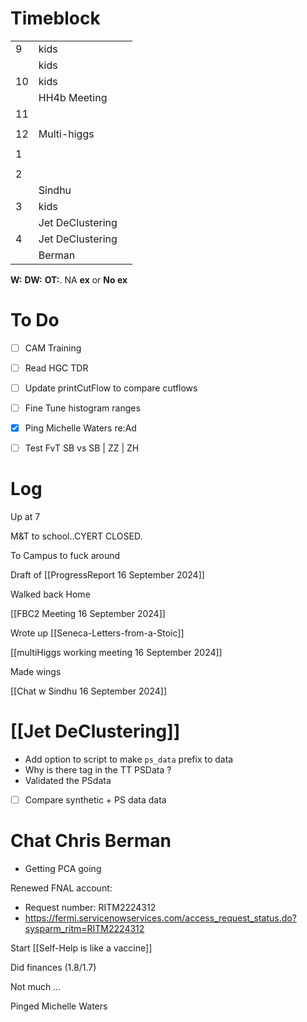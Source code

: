 # Timeblock

|     |                  |     |
| --- | ---------------- | --- |
| 9   | kids             |     |
|     | kids             |     |
| 10  | kids             |     |
|     | HH4b Meeting     |     |
| 11  |                  |     |
|     |                  |     |
| 12  | Multi-higgs      |     |
|     |                  |     |
| 1   |                  |     |
|     |                  |     |
| 2   |                  |     |
|     | Sindhu           |     |
| 3   | kids             |     |
|     | Jet DeClustering |     |
| 4   | Jet DeClustering |     |
|     | Berman           |     |

**W:**
**DW:**
**OT:**. NA
**ex** or **No ex**



# To Do
- [ ] CAM Training
- [ ] Read HGC TDR
- [ ] Update printCutFlow to compare cutflows
- [ ] Fine Tune histogram ranges
- [x] Ping Michelle Waters re:Ad
- [ ] Test FvT SB vs SB | ZZ | ZH


# Log

Up at 7 

M&T to school..CYERT CLOSED. 

To Campus to fuck around

Draft of [[ProgressReport 16 September 2024]]

Walked back Home

[[FBC2 Meeting 16 September 2024]]

Wrote up [[Seneca-Letters-from-a-Stoic]]

[[multiHiggs working meeting 16 September 2024]]

Made wings

[[Chat w Sindhu 16 September 2024]]

# [[Jet DeClustering]]
- Add option to script to make `ps_data` prefix to data
- Why is there tag in the TT PSData ? 
- Validated the PSdata
- [ ] Compare synthetic + PS data data

# Chat Chris Berman
- Getting PCA going

Renewed FNAL account:
- Request number: RITM2224312  
- https://fermi.servicenowservices.com/access_request_status.do?sysparm_ritm=RITM2224312

Start [[Self-Help is like a vaccine]]

Did finances (1.8/1.7)

Not much ... 

Pinged Michelle Waters